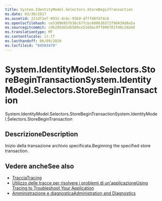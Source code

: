 ```yaml
---
title: System.IdentityModel.Selectors.StoreBeginTransaction
ms.date: 03/30/2017
ms.assetid: 221df2e7-0931-4cbc-93b9-dfffd0fdf4c8
ms.openlocfilehash: ce53896957b36c67fcbc608630372f9d439d8a5a
ms.sourcegitcommit: cdb295dd1db589ce5169ac9ff096f01fd0c2da9d
ms.translationtype: MT
ms.contentlocale: it-IT
ms.lasthandoff: 06/09/2020
ms.locfileid: "84583479"
---
```

# <a name="systemidentitymodelselectorsstorebegintransaction"></a><span data-ttu-id="67d5c-102">System.IdentityModel.Selectors.StoreBeginTransaction</span><span class="sxs-lookup"><span data-stu-id="67d5c-102">System.IdentityModel.Selectors.StoreBeginTransaction</span></span>
<span data-ttu-id="67d5c-103">System.IdentityModel.Selectors.StoreBeginTransaction</span><span class="sxs-lookup"><span data-stu-id="67d5c-103">System.IdentityModel.Selectors.StoreBeginTransaction</span></span>  
  
## <a name="description"></a><span data-ttu-id="67d5c-104">Descrizione</span><span class="sxs-lookup"><span data-stu-id="67d5c-104">Description</span></span>  
 <span data-ttu-id="67d5c-105">Inizio della transazione archivio specificata.</span><span class="sxs-lookup"><span data-stu-id="67d5c-105">Beginning the specified store transaction.</span></span>  
  
## <a name="see-also"></a><span data-ttu-id="67d5c-106">Vedere anche</span><span class="sxs-lookup"><span data-stu-id="67d5c-106">See also</span></span>

- [<span data-ttu-id="67d5c-107">Traccia</span><span class="sxs-lookup"><span data-stu-id="67d5c-107">Tracing</span></span>](index.md)
- [<span data-ttu-id="67d5c-108">Utilizzo delle tracce per risolvere i problemi di un'applicazione</span><span class="sxs-lookup"><span data-stu-id="67d5c-108">Using Tracing to Troubleshoot Your Application</span></span>](using-tracing-to-troubleshoot-your-application.md)
- [<span data-ttu-id="67d5c-109">Amministrazione e diagnostica</span><span class="sxs-lookup"><span data-stu-id="67d5c-109">Administration and Diagnostics</span></span>](../index.md)
